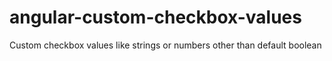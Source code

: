 # angular-custom-checkbox-values
Custom checkbox values like strings or numbers other than default boolean
